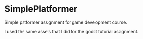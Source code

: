 # SimplePlatformer
Simple patformer assignment for game development course.


I used the same assets that I did for the godot tutorial assignment. 

